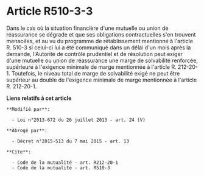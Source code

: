 # Article R510-3-3

Dans le cas où la situation financière d'une mutuelle ou union de réassurance se dégrade et que ses obligations
contractuelles s'en trouvent menacées, et au vu du programme de rétablissement mentionné à l'article R. 510-3 si celui-ci lui
a été communiqué dans un délai d'un mois après la demande, l'Autorité de contrôle prudentiel et de résolution peut exiger
d'une mutuelle ou union de réassurance une marge de solvabilité renforcée, supérieure à l'exigence minimale de marge
mentionnée à l'article R. 212-20-1. Toutefois, le niveau total de marge de solvabilité exigé ne peut être supérieur au double
de l'exigence minimale de marge mentionnée à l'article R. 212-20-1.

**Liens relatifs à cet article**

	**Modifié par**:

	  - Loi n°2013-672 du 26 juillet 2013 - art. 24 (V)

	**Abrogé par**:

	  - Décret n°2015-513 du 7 mai 2015 - art. 13

	**Cite**:

	  - Code de la mutualité - art. R212-20-1
	  - Code de la mutualité - art. R510-3
